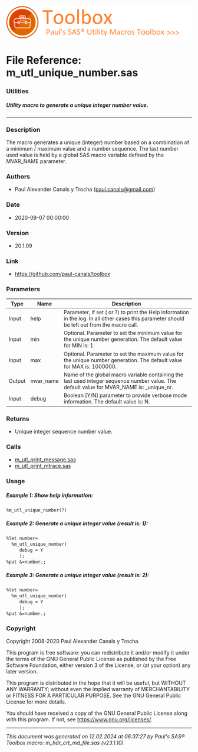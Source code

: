 ![../../misc/images/doc_banner.png](../../misc/images/doc_banner.png)
# 
# File Reference: m_utl_unique_number.sas

### Utilities

##### Utility macro to generate a unique integer number value.

***

### Description
The macro generates a unique (integer) number based on a combination of a minimum \/ maximum value and a number sequence. The last number used value is held by a global SAS macro variable defined by the MVAR_NAME parameter.

### Authors
* Paul Alexander Canals y Trocha (paul.canals@gmail.com)

### Date
* 2020-09-07 00:00:00

### Version
* 20.1.09

### Link
* https://github.com/paul-canals/toolbox

### Parameters
| Type | Name | Description |
| ---- | ---- | ----------- |
| Input | help | Parameter, if set ( or ?) to print the Help information in the log. In all other cases this parameter should be left out from the macro call. |
| Input | min | Optional. Parameter to set the minimum value for the unique number generation. The default value for MIN is: 1. |
| Input | max | Optional. Parameter to set the maximum value for the unique number generation. The default value for MAX is: 1000000. |
| Output | mvar_name | Name of the global macro variable containing the last used integer sequence number value. The default value for MVAR_NAME is: _unique_nr. |
| Input | debug | Boolean [Y/N] parameter to provide verbose mode information. The default value is: N. |

### Returns
* Unique integer sequence number value.

### Calls
* [m_utl_print_message.sas](m_utl_print_message.md)
* [m_utl_print_mtrace.sas](m_utl_print_mtrace.md)

### Usage

##### Example 1: Show help information:
```sas
%m_utl_unique_number(?)
```

##### Example 2: Generate a unique integer value (result is: 1):
```sas
%let number=
  %m_utl_unique_number(
     debug = Y
     );
%put &=number.;

```

##### Example 3: Generate a unique integer value (result is: 2):
```sas
%let number=
  %m_utl_unique_number(
     debug = Y
     );
%put &=number.;

```

### Copyright
Copyright 2008-2020 Paul Alexander Canals y Trocha. 
 
This program is free software: you can redistribute it and/or modify 
it under the terms of the GNU General Public License as published by 
the Free Software Foundation, either version 3 of the License, or 
(at your option) any later version. 
 
This program is distributed in the hope that it will be useful, 
but WITHOUT ANY WARRANTY; without even the implied warranty of 
MERCHANTABILITY or FITNESS FOR A PARTICULAR PURPOSE. See the 
GNU General Public License for more details. 
 
You should have received a copy of the GNU General Public License 
along with this program. If not, see <https://www.gnu.org/licenses/>. 


***
*This document was generated on 12.02.2024 at 06:37:27  by Paul's SAS&reg; Toolbox macro: m_hdr_crt_md_file.sas (v23.1.10)*
